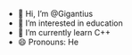 - 👋 Hi, I’m @Gigantius
- 👀 I’m interested in education
- 🌱 I’m currently learn C++
- 😄 Pronouns: He
